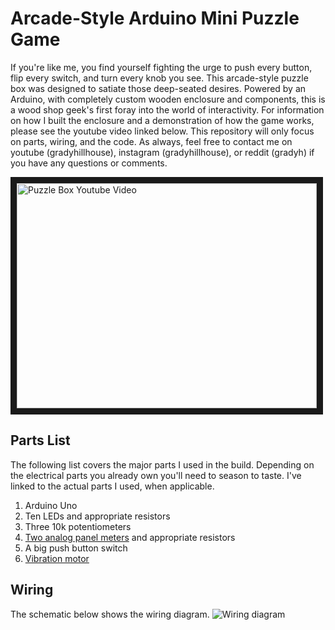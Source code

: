 # Arcade-Style Arduino Mini Puzzle Game
If you're like me, you find yourself fighting the urge to push every button, flip every switch, and turn every knob you see. This arcade-style puzzle box was designed to satiate those deep-seated desires. Powered by an Arduino, with completely custom wooden enclosure and components, this is a wood shop geek's first foray into the world of interactivity. For information on how I built the enclosure and a demonstration of how the game works, please see the youtube video linked below. This repository will only focus on parts, wiring, and the code. As always, feel free to contact me on youtube (gradyhillhouse), instagram (gradyhillhouse), or reddit (gradyh) if you have any questions or comments.

<a href="https://youtu.be/V0pq7LTtdRo" target="_blank"><img src="http://img.youtube.com/vi/V0pq7LTtdRo/0.jpg" 
alt="Puzzle Box Youtube Video" width="480" height="360" border="10" /></a>

## Parts List
The following list covers the major parts I used in the build. Depending on the electrical parts you already own you'll need to season to taste. I've linked to the actual parts I used, when applicable.

1. Arduino Uno
2. Ten LEDs and appropriate resistors
3. Three 10k potentiometers
4. [Two analog panel meters](http://www.allelectronics.com/make-a-store/item/pm-376/panel-meter-full-scale-1ma-dc/1.html) and appropriate resistors
5. A big push button switch
6. [Vibration motor](https://www.adafruit.com/product/1201)

## Wiring
The schematic below shows the wiring diagram.
![Wiring diagram](http://i.imgur.com/G2v0VY0.png)
